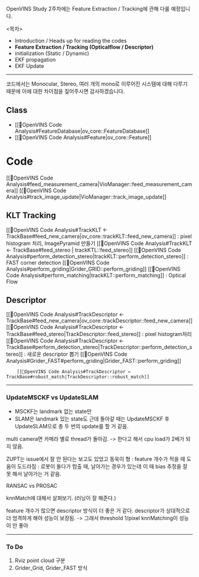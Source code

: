 OpenVINS Study 2주차에는 Feature Extraction / Tracking에 관해 다룰 예정입니다.

<목차> 
- Introduction / Heads up for reading the codes
- **Feature Extraction / Tracking (Opticalflow / Descriptor)**
- initialization (Static / Dynamic)
- EKF propagation
- EKF Update 

---
코드에서는 Monocular, Stereo, 여러 개의 mono로 이루어진 시스템에 대해 다루기 때문에 이에 대한 차이점을 짚어주시면 감사하겠습니다.
## Class
- [[🧩OpenVINS Code Analysis#FeatureDatabase|ov_core::FeatureDatabase]]
- [[🧩OpenVINS Code Analysis#Feature|ov_core::Feature]]
# Code

[[🧩OpenVINS Code Analysis#feed_measurement_camera|VioManager::feed_measurement_camera]]
[[🧩OpenVINS Code Analysis#track_image_update|VioManager::track_image_update]]
 
## KLT Tracking
[[🧩OpenVINS Code Analysis#TrackKLT ← TrackBase#feed_new_camera|ov_core::trackKLT::feed_new_camera]] : pixel histogram 처리, ImagePyramid 만들기
	[[🧩OpenVINS Code Analysis#TrackKLT ← TrackBase#feed_stereo | trackKTL::feed_stereo]]
		[[🧩OpenVINS Code Analysis#perform_detection_stereo|trackKLT::perform_detection_stereo]] : FAST corner detection
			[[🧩OpenVINS Code Analysis#perform_griding|Grider_GRID::perform_griding]] 
		 [[🧩OpenVINS Code Analysis#perform_matching|trackKLT::perform_matching]] : Optical Flow
		 
## Descriptor
[[🧩OpenVINS Code Analysis#TrackDescriptor ← TrackBase#feed_new_camera|ov_core::trackDescriptor::feed_new_camera]]
	[[🧩OpenVINS Code Analysis#TrackDescriptor ← TrackBase#feed_stereo|TrackDescriptor::feed_stereo]] : pixel histogram처리
		[[🧩OpenVINS Code Analysis#TrackDescriptor ← TrackBase#perform_detection_stereo|TrackDescriptor::perform_detection_stereo]] : 새로운 descriptor 뽑기
			[[🧩OpenVINS Code Analysis#Grider_FAST#perform_griding|Grider_FAST::perform_griding]]
			
		[[🧩OpenVINS Code Analysis#TrackDescriptor ← TrackBase#robust_match|TrackDescriptor::robust_match]] 
---

### UpdateMSCKF vs UpdateSLAM
- MSCKF는 landmark 없는 state만
- SLAM은 landmark 있는 state도 
근데 돌아갈 때는 UpdateMSCKF 후 UpdateSLAM으로 총 두 번의 update를 할 거 같음.


multi camera면 카메라 별로 thread가 돌아감. -> 한다고 해서 cpu load가 2배가 되지 않음.

ZUPT는 issue에서 잘 안 된다는 보고도 있었고
	동욱이 형 : feature 개수가 적을 때 도움이 도드라짐 : 
	 로봇이 돌다가 멈출 때, 날아가는 경우가 있는데 이 때 bias 추정을 잘 못 해서 날아가는 거 같음.

RANSAC vs PROSAC

knnMatch에 대해서 살펴보기. (러닝이 잘 해준다.)


feature 개수가 많으면 descriptor 방식이 더 좋은 거 같다.
descriptor가 상대적으로 더 엄격하게 해야 성능이 보장됨. -> 그래서 threshold 1/pixel
	knnMatching이 성능이 안 좋아


---
### To Do
1. Rviz point cloud 구분
2. Grider_Grid, Grider_FAST 방식